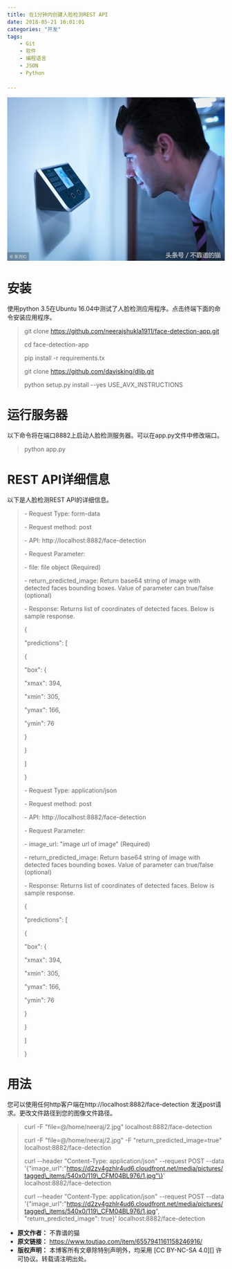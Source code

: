 ```yaml
---
title: 在1分钟内创建人脸检测REST API
date: 2018-05-21 16:01:01
categories: "开发"
tags:
	- Git
	- 软件
	- 编程语言
	- JSON
	- Python

---
```


![在1分钟内创建人脸检测REST API][1_REST API]

# 安装 #

使用python 3.5在Ubuntu 16.04中测试了人脸检测应用程序。点击终端下面的命令安装应用程序。

> git clone https://github.com/neerajshukla1911/face-detection-app.git
> 
> cd face-detection-app
> 
> pip install -r requirements.tx
> 
> git clone https://github.com/davisking/dlib.git
> 
> python setup.py install --yes USE\_AVX\_INSTRUCTIONS

# 运行服务器 #

以下命令将在端口8882上启动人脸检测服务器。可以在app.py文件中修改端口。

> python app.py

# REST API详细信息 #

以下是人脸检测REST API的详细信息。

> \- Request Type: form-data
> 
> \- Request method: post
> 
> \- API: http://localhost:8882/face-detection
> 
> \- Request Parameter:
> 
> \- file: file object (Required)
> 
> \- return\_predicted\_image: Return base64 string of image with detected faces bounding boxes. Value of parameter can true/false (optional)
> 
> \- Response: Returns list of coordinates of detected faces. Below is sample response.
> 
> \{
> 
> "predictions": \[
> 
> \{
> 
> "box": \{
> 
> "xmax": 394,
> 
> "xmin": 305,
> 
> "ymax": 166,
> 
> "ymin": 76
> 
> \}
> 
> \}
> 
> \]
> 
> \}
> 
> \- Request Type: application/json
> 
> \- Request method: post
> 
> \- API: http://localhost:8882/face-detection
> 
> \- Request Parameter:
> 
> \- image\_url: "image url of image" (Required)
> 
> \- return\_predicted\_image: Return base64 string of image with detected faces bounding boxes. Value of parameter can true/false (optional)
> 
> \- Response: Returns list of coordinates of detected faces. Below is sample response.
> 
> \{
> 
> "predictions": \[
> 
> \{
> 
> "box": \{
> 
> "xmax": 394,
> 
> "xmin": 305,
> 
> "ymax": 166,
> 
> "ymin": 76
> 
> \}
> 
> \}
> 
> \]
> 
> \}

# 用法 #

您可以使用任何http客户端在http://localhost:8882/face-detection 发送post请求。更改文件路径到您的图像文件路径。

> curl -F "file=@/home/neeraj/2.jpg" localhost:8882/face-detection
> 
> curl -F "file=@/home/neeraj/2.jpg" -F "return\_predicted\_image=true" localhost:8882/face-detection
> 
> curl --header "Content-Type: application/json" --request POST --data '\{"image\_url":"https://d2zv4gzhlr4ud6.cloudfront.net/media/pictures/tagged\_items/540x0/119\_CFM04BL976/1.jpg"\}' localhost:8882/face-detection
> 
> curl --header "Content-Type: application/json" --request POST --data '\{"image\_url":"https://d2zv4gzhlr4ud6.cloudfront.net/media/pictures/tagged\_items/540x0/119\_CFM04BL976/1.jpg", "return\_predicted\_image": true\}' localhost:8882/face-detection


[1_REST API]: static/resources/crawler/2AVV-IERB-6NU2.jpg
 *  **原文作者：** 不靠谱的猫
 *  **原文链接：** https://www.toutiao.com/item/6557941161158246916/
 *  **版权声明：** 本博客所有文章除特别声明外，均采用 [CC BY-NC-SA 4.0][] 许可协议。转载请注明出处。
